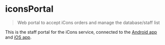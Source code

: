 # iconsPortal
> Web portal to accept iCons orders and manage the database/staff list

This is the staff portal for the iCons service, connected to the [Android app](https://github.com/jtepp/icons) and [iOS app](https://github.com/jtepp/icons-ios).
